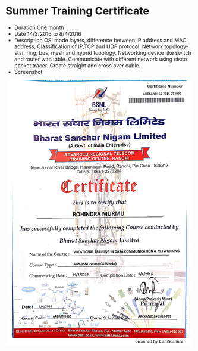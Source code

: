 # Summer Training Certificate
- Duration
One month
- Date
14/3/2016 to 8/4/2016
- Description
OSI mode layers, difference between IP address and MAC address, Classification of IP,TCP and UDP protocol. Network topology-star, ring, bus, mesh and hybrid topology. Networking device like switch and router with table. Communicate with different network using cisco packet tracer. Create straight and cross over cable.
- Screenshot
<p align="center"><img src="summer_training.jpg"></p>